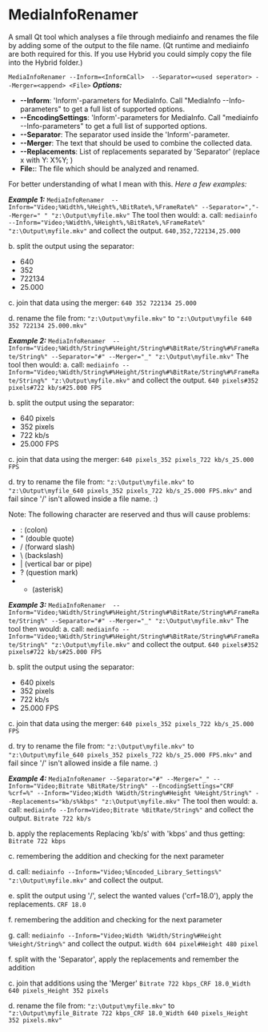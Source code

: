 # MediaInfoRenamer
A small Qt tool which analyses a file through mediainfo and renames the file by adding some of the output to the file name. (Qt runtime and mediainfo are both required for this. If you use Hybrid you could simply copy the file into the Hybrid folder.)

`MediaInfoRenamer --Inform=<InformCall>  --Separator=<used seperator> --Merger=<append> <File>`
***Options:***
* **--Inform**: 'Inform'-parameters for MediaInfo. Call "MediaInfo --Info-parameters" to get a full list of supported options.
* **--EncodingSettings**: 'Inform'-parameters for MediaInfo. Call "mediainfo --Info-parameters" to get a full list of supported options.
* **--Separator**: The separator used inside the 'Inform'-parameter.
* **--Merger**: The text that should be used to combine the collected data.
* **--Replacements**: List of replacements separated by 'Separator' (replace x with Y: X%Y; )
* **File:**: The file which should be analyzed and renamed.

For better understanding of what I mean with this.
*Here a few examples:*

***Example 1:***
`MediaInfoRenamer  --Inform="Video;%Width%,%Height%,%BitRate%,%FrameRate%" --Separator=","--Merger=" " "z:\Output\myfile.mkv"`
The tool then would:
a. call:
`mediainfo --Inform="Video;%Width%,%Height%,%BitRate%,%FrameRate%" "z:\Output\myfile.mkv"`
and collect the output.
`640,352,722134,25.000`

b. split the output using the separator:
* 640
* 352
* 722134
* 25.000

c. join that data using the merger:
`640 352 722134 25.000`

d. rename the file from:
`"z:\Output\myfile.mkv"`
to
`"z:\Output\myfile 640 352 722134 25.000.mkv"`

***Example 2:***
`MediaInfoRenamer  --Inform="Video;%Width/String%#%Height/String%#%BitRate/String%#%FrameRate/String%" --Separator="#" --Merger="_" "z:\Output\myfile.mkv"`
The tool then would:
a. call:
`mediainfo --Inform="Video;%Width/String%#%Height/String%#%BitRate/String%#%FrameRate/String%" "z:\Output\myfile.mkv"`
and collect the output.
`640 pixels#352 pixels#722 kb/s#25.000 FPS`

b. split the output using the separator:
* 640 pixels
* 352 pixels
* 722 kb/s
* 25.000 FPS

c. join that data using the merger:
`640 pixels_352 pixels_722 kb/s_25.000 FPS`

d. try to rename the file from:
`"z:\Output\myfile.mkv"`
to
`"z:\Output\myfile_640 pixels_352 pixels_722 kb/s_25.000 FPS.mkv"`
and fail since '/' isn't allowed inside a file name. :)

Note: The following character are reserved and thus will cause problems:
* : (colon)
* " (double quote)
* / (forward slash)
* \ (backslash)
* | (vertical bar or pipe)
* ? (question mark)
* * (asterisk)

***Example 3:***
`MediaInfoRenamer  --Inform="Video;%Width/String%#%Height/String%#%BitRate/String%#%FrameRate/String%" --Separator="#" --Merger="_" "z:\Output\myfile.mkv"`
The tool then would:
a. call:
`mediainfo --Inform="Video;%Width/String%#%Height/String%#%BitRate/String%#%FrameRate/String%" "z:\Output\myfile.mkv"`
and collect the output.
`640 pixels#352 pixels#722 kb/s#25.000 FPS`

b. split the output using the separator:
* 640 pixels
* 352 pixels
* 722 kb/s
* 25.000 FPS

c. join that data using the merger:
`640 pixels_352 pixels_722 kb/s_25.000 FPS`

d. try to rename the file from:
`"z:\Output\myfile.mkv"`
to
`"z:\Output\myfile_640 pixels_352 pixels_722 kb/s_25.000 FPS.mkv"`
and fail since '/' isn't allowed inside a file name. :)

***Example 4:***
`MediaInfoRenamer --Separator="#" --Merger="_" --Inform="Video;Bitrate %BitRate/String%" --EncodingSettings="CRF %crf=%" --Inform="Video;Width %Width/String%#Height %Height/String%" --Replacements="kb/s%kbps" "z:\Output\myfile.mkv"`
The tool then would:
a. call:
`mediainfo --Inform=Video;Bitrate %BitRate/String%"`
and collect the output.
`Bitrate 722 kb/s`

b. apply the replacements
Replacing 'kb/s' with 'kbps' and thus getting:
`Bitrate 722 kbps`

c. remembering the addition and checking for the next parameter

d. call:
`mediainfo --Inform="Video;%Encoded_Library_Settings%" "z:\Output\myfile.mkv"`
and collect the output.

e. split the output using '/', select the wanted values ('crf=18.0'), apply the replacements.
`CRF 18.0`

f. remembering the addition and checking for the next parameter

g. call:
`mediainfo --Inform="Video;Width %Width/String%#Height %Height/String%"`
and collect the output.
`Width 604 pixel#Height 480 pixel`

f. split with the 'Separator', apply the replacements and remember the addition

c. join that additions using the 'Merger'
`Bitrate 722 kbps_CRF 18.0_Width 640 pixels_Height 352 pixels`

d. rename the file from:
`"z:\Output\myfile.mkv"`
to
`"z:\Output\myfile_Bitrate 722 kbps_CRF 18.0_Width 640 pixels_Height 352 pixels.mkv"`
